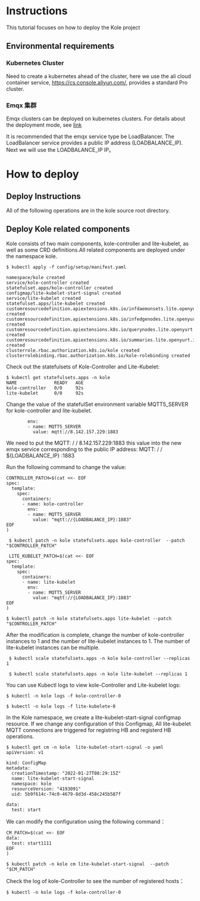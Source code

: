 # Instructions

This tutorial focuses on how to deploy the Kole project

## Environmental requirements

### Kubernetes Cluster

Need to create a kubernetes ahead of the cluster, here we use the ali cloud container service, https://cs.console.aliyun.com/, provides a standard  Pro cluster.

### Emqx 集群
Emqx clusters can be deployed on kubernetes clusters. For details about the deployment mode, see [link](https://www.emqx.com/zh/blog/rapidly-deploy-emqx-clusters-on-kubernetes-via-helm)

It is recommended that the emqx service type be LoadBalancer. The LoadBalancer service provides a public IP address (LOADBALANCE_IP). Next we will use the LOADBALANCE_IP IP。

# How to deploy

## Deploy Instructions

All of the following operations are in the kole source root directory.

##  Deploy Kole related components

Kole consists of two main components, kole-controller and lite-kubelet, as well as some CRD definitions.All related components are deployed under the namespace kole.

``` 
$ kubectl apply -f config/setup/manifest.yaml

namespace/kole created
service/kole-controller created
statefulset.apps/kole-controller created
configmap/lite-kubelet-start-signal created
service/lite-kubelet created
statefulset.apps/lite-kubelet created
customresourcedefinition.apiextensions.k8s.io/infdaemonsets.lite.openyurt.io created
customresourcedefinition.apiextensions.k8s.io/infedgenodes.lite.openyurt.io created
customresourcedefinition.apiextensions.k8s.io/querynodes.lite.openyurt.io created
customresourcedefinition.apiextensions.k8s.io/summaries.lite.openyurt.io created
clusterrole.rbac.authorization.k8s.io/kole created
clusterrolebinding.rbac.authorization.k8s.io/kole-rolebinding created
```

Check out the statefulsets of Kole-Controller and Lite-Kubelet:

``` 
$ kubectl get statefulsets.apps -n kole
NAME              READY   AGE
kole-controller   0/0     92s
lite-kubelet      0/0     92s
```

Change the value of the statefulSet environment variable MQTT5_SERVER for kole-controller and lite-kubelet.

```
        env:
        - name: MQTT5_SERVER
          value: mqtt://8.142.157.229:1883
```

We need to put the MQTT: / / 8.142.157.229:1883 this value into the new emqx service corresponding to the public IP address: MQTT: / / ${LOADBALANCE_IP} :1883

Run the following command to change the value:

```
CONTROLLER_PATCH=$(cat <<- EOF
spec:
  template:
    spec:
      containers:
      - name: kole-controller
        env:
        - name: MQTT5_SERVER
          value: "mqtt://{LOADBALANCE_IP}:1883"
EOF
)

 $ kubectl patch -n kole statefulsets.apps kole-controller  --patch "$CONTROLLER_PATCH"
 
 LITE_KUBELET_PATCH=$(cat <<- EOF
spec:
  template:
    spec:
      containers:
      - name: lite-kubelet
        env:
        - name: MQTT5_SERVER
          value: "mqtt://{LOADBALANCE_IP}:1883"
EOF
)
 
$ kubectl patch -n kole statefulsets.apps lite-kubelet --patch "$CONTROLLER_PATCH"

```

After the modification is complete, change the number of kole-controller instances to 1 and the number of lite-kubelet instances to 1. The number of lite-kubelet instances can be multiple.

```
 $ kubectl scale statefulsets.apps -n kole kole-controller --replicas 1
 
 $ kubectl scale statefulsets.apps -n kole lite-kubelet --replicas 1
```

You can use Kubectl logs to view kole-Controller and Lite-kubelet logs:

```
$ kubectl -n kole logs -f kole-controller-0

$ kubectl -n kole logs -f lite-kubelete-0
```

In the Kole namespace, we create a lite-kubelet-start-signal configmap resource. If we change any configuration of this Configmap, All lite-kubelet MQTT connections are triggered for registring HB and registerd HB operations.

```
$ kubectl get cm -n kole  lite-kubelet-start-signal -o yaml
apiVersion: v1

kind: ConfigMap
metadata:
  creationTimestamp: "2022-01-27T08:29:15Z"
  name: lite-kubelet-start-signal
  namespace: kole
  resourceVersion: "4193091"
  uid: 5b9f614c-74c0-4679-8d3d-458c245b587f
  
data:
  test: start
```

We can modify the configuration using the following command：

```
CM_PATCH=$(cat <<- EOF
data:
  test: start1111
EOF
)

$ kubectl patch -n kole cm lite-kubelet-start-signal  --patch "$CM_PATCH"
```

Check the log of kole-Controller to see the number of registered hosts：

```
$ kubectl -n kole logs -f kole-controller-0
```






